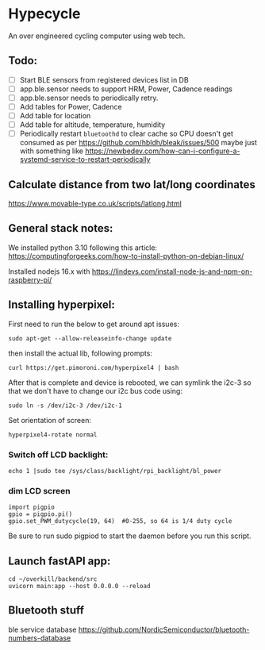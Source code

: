 # Hypecycle

An over engineered cycling computer using web tech.

## Todo:

- [ ] Start BLE sensors from registered devices list in DB
- [ ] app.ble.sensor needs to support HRM, Power, Cadence readings
- [ ] app.ble.sensor needs to periodically retry.
- [ ] Add tables for Power, Cadence
- [ ] Add table for location
- [ ] Add table for altitude, temperature, humidity
- [ ] Periodically restart `bluetoothd` to clear cache so CPU doesn't get consumed as per https://github.com/hbldh/bleak/issues/500 maybe just with something like https://newbedev.com/how-can-i-configure-a-systemd-service-to-restart-periodically

## Calculate distance from two lat/long coordinates
https://www.movable-type.co.uk/scripts/latlong.html

## General stack notes:

We installed python 3.10 following this article: https://computingforgeeks.com/how-to-install-python-on-debian-linux/

Installed nodejs 16.x with https://lindevs.com/install-node-js-and-npm-on-raspberry-pi/ 

## Installing hyperpixel:

First need to run the below to get around apt issues:
```
sudo apt-get --allow-releaseinfo-change update

```
then install the actual lib, following prompts:
```
curl https://get.pimoroni.com/hyperpixel4 | bash
```
After that is complete and device is rebooted, we can symlink the i2c-3 so that we don't have to change our i2c bus code using:
```
sudo ln -s /dev/i2c-3 /dev/i2c-1
```
Set orientation of screen:
```
hyperpixel4-rotate normal
```

### Switch off LCD backlight:
```
echo 1 |sudo tee /sys/class/backlight/rpi_backlight/bl_power
```

### dim LCD screen
```
import pigpio
gpio = pigpio.pi()
gpio.set_PWM_dutycycle(19, 64)  #0-255, so 64 is 1/4 duty cycle
```
Be sure to run sudo pigpiod to start the daemon before you run this script.

## Launch fastAPI app:
```
cd ~/overkill/backend/src
uvicorn main:app --host 0.0.0.0 --reload
```

## Bluetooth stuff

ble service database https://github.com/NordicSemiconductor/bluetooth-numbers-database 